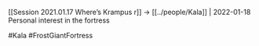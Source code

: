 [[Session 2021.01.17 Where’s Krampus r]] -> [[../people/Kala]] | 2022-01-18
Personal interest in the fortress

#Kala #FrostGiantFortress 